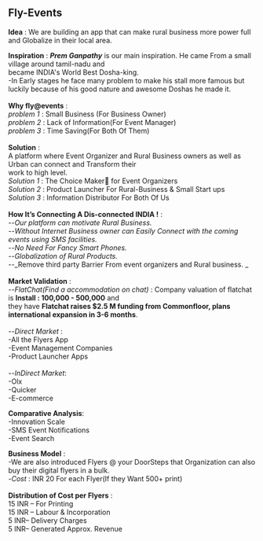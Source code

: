 
## Fly-Events

**Idea** : We are building an app that can make rural business more power full and Globalize in their local area. <br>

**Inspiration** : _**Prem Ganpathy**_ is our main inspiration. He came From a small village around tamil-nadu and <br>became INDIA's World Best Dosha-king.<br>
-In Early stages he face many problem to make his stall more famous but luckily because of his good nature and awesome Doshas he made it.<br>
<br>
**Why fly@events** :<br>
                               _problem 1_ : Small Business (For Business Owner)<br>
                               _problem 2_ : Lack of Information(For Event Manager)<br>
                               _problem 3_ : Time Saving(For Both Of Them)<br>
<br>
**Solution** : <br>
A platform where Event Organizer and Rural Business owners as well as Urban can connect and Transform their <br>work to high level.<br>
                              _Solution 1_ : The Choice Maker for Event Organizers<br>
                              _Solution 2_ : Product Launcher For Rural-Business & Small Start ups<br>
                              _Solution 3_ : Information Distributor For Both Of Us<br>
<br>
**How It’s Connecting A Dis-connected INDIA !** : <br>
--_Our platform can motivate Rural Business._<br>
--_Without Internet Business owner can Easily Connect with the coming events using SMS facilities._<br>
--_No Need For Fancy Smart Phones._<br>
--_Globalization of Rural Products._<br>
--_Remove third party Barrier From event organizers and Rural business.  _<br>
<br>
**Market Validation** :<br>
--_FlatChat(Find a accommodation on chat)_ : Company valuation of flatchat is **Install : 100,000 - 500,000** and <br>they have **Flatchat raises $2.5 M funding from Commonfloor, plans international expansion in 3-6 months**.<br>
<br>
--_Direct Market_ : <br>
-All the Flyers App <br>
-Event Management Companies<br>
-Product Launcher Apps<br>
<br>
--_InDirect Market_:<br>
-Olx <br>
-Quicker <br>
-E-commerce<br>

**Comparative Analysis**:<br>
-Innovation Scale<br>
-SMS Event Notifications<br>
-Event Search<br>

**Business Model** :<br>
-We are also introduced Flyers @ your DoorSteps that Organization can also buy their digital flyers in a bulk.<br>
-_Cost_ : INR 20 For each Flyer(If they Want 500+ print)<br>
<br>
**Distribution of Cost per Flyers** : <br>
15 INR – For Printing<br>
15 INR – Labour & Incorporation <br>
5   INR– Delivery Charges<br>
5   INR– Generated Approx. Revenue <br>
